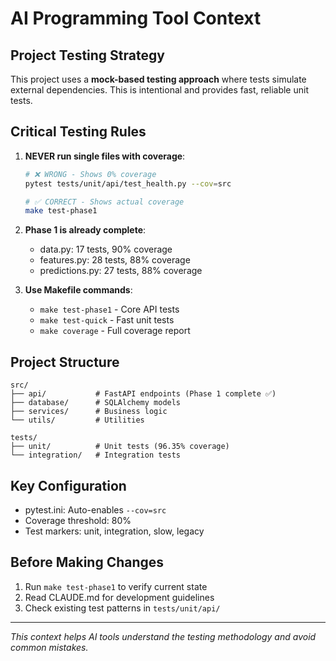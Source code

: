 # AI Programming Tool Context

## Project Testing Strategy

This project uses a **mock-based testing approach** where tests simulate external dependencies. This is intentional and provides fast, reliable unit tests.

## Critical Testing Rules

1. **NEVER run single files with coverage**:
   ```bash
   # ❌ WRONG - Shows 0% coverage
   pytest tests/unit/api/test_health.py --cov=src

   # ✅ CORRECT - Shows actual coverage
   make test-phase1
   ```

2. **Phase 1 is already complete**:
   - data.py: 17 tests, 90% coverage
   - features.py: 28 tests, 88% coverage
   - predictions.py: 27 tests, 88% coverage

3. **Use Makefile commands**:
   - `make test-phase1` - Core API tests
   - `make test-quick` - Fast unit tests
   - `make coverage` - Full coverage report

## Project Structure

```
src/
├── api/           # FastAPI endpoints (Phase 1 complete ✅)
├── database/      # SQLAlchemy models
├── services/      # Business logic
└── utils/         # Utilities

tests/
├── unit/          # Unit tests (96.35% coverage)
└── integration/   # Integration tests
```

## Key Configuration

- pytest.ini: Auto-enables `--cov=src`
- Coverage threshold: 80%
- Test markers: unit, integration, slow, legacy

## Before Making Changes

1. Run `make test-phase1` to verify current state
2. Read CLAUDE.md for development guidelines
3. Check existing test patterns in `tests/unit/api/`

---
*This context helps AI tools understand the testing methodology and avoid common mistakes.*
